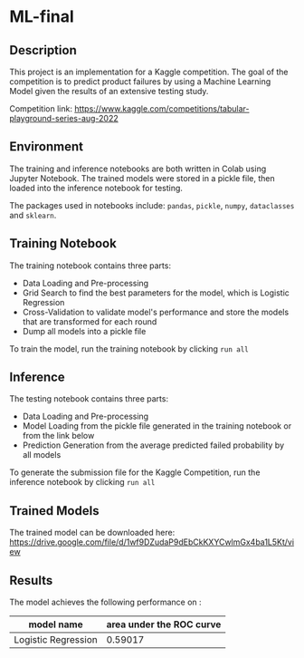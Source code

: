 # ML-final

## Description

This project is an implementation for a Kaggle competition. The goal of the competition is to predict product failures by using a Machine Learning Model given the results of an extensive testing study.

Competition link: https://www.kaggle.com/competitions/tabular-playground-series-aug-2022


## Environment
The training and inference notebooks are both written in Colab using Jupyter Notebook. The trained models were stored in a pickle file, then loaded into the inference notebook for testing.

The packages used in notebooks include: `pandas`, `pickle`, `numpy`, `dataclasses` and `sklearn`.


## Training Notebook

The training notebook contains three parts:
+ Data Loading and Pre-processing
+ Grid Search to find the best parameters for the model, which is Logistic Regression
+ Cross-Validation to validate model's performance and store the models that are transformed for each round
+ Dump all models into a pickle file

To train the model, run the training notebook by clicking `run all`



## Inference

The testing notebook contains three parts:
+ Data Loading and Pre-processing
+ Model Loading from the pickle file generated in the training notebook or from the link below
+ Prediction Generation from the average predicted failed probability by all models


To generate the submission file for the Kaggle Competition,  run the inference notebook by clicking `run all`

## Trained Models

The trained model can be downloaded here:
https://drive.google.com/file/d/1wf9DZudaP9dEbCkKXYCwlmGx4ba1L5Kt/view

## Results

The model achieves the following performance on :


| model name  | area under the ROC curve  | 
| ----------- | ------- |
| Logistic Regression | 0.59017 |


